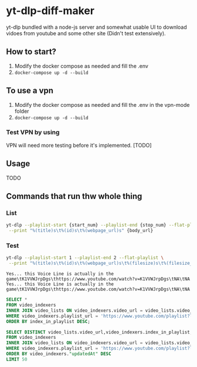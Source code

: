 # yt-dlp-diff-maker

yt-dlp bundled with a node-js server and somewhat usable UI to download vidoes from youtube and some other site (Didn't test extensively).

## How to start?

1. Modify the docker compose as needed and fill the .env
2. `docker-compose up -d --build`

## To use a vpn

1. Modify the docker compose as needed and fill the .env in the vpn-mode folder
2. `docker-compose up -d --build`

### Test VPN by using

VPN will need more testing before it's implemented. [TODO]

## Usage

TODO

## Commands that run thw whole thing

### List

```bash
yt-dlp --playlist-start {start_num} --playlist-end {stop_num} --flat-playlist \
 --print "%(title)s\t%(id)s\t%(webpage_url)s" {body_url}
```

### Test

```bash
yt-dlp --playlist-start 1 --playlist-end 2 --flat-playlist \
 --print "%(title)s\t%(id)s\t%(webpage_url)s\t%(filesize)s\t%(filesize_approx)s" https://www.youtube.com/playlist?list=PL4Oo6H2hGqj0YkYoOLFmrbhsVWfAjCLZw
```

```log
Yes... this Voice Line is actually in the game\tK1VVWJrpDgs\thttps://www.youtube.com/watch?v=K1VVWJrpDgs\tNA\tNA
Yes... this Voice Line is actually in the game\tK1VVWJrpDgs\thttps://www.youtube.com/watch?v=K1VVWJrpDgs\tNA\tNA
```


```sql
SELECT *
FROM video_indexers
INNER JOIN video_lists ON video_indexers.video_url = video_lists.video_url
WHERE video_indexers.playlist_url = 'https://www.youtube.com/playlist?list=PL4Oo6H2hGqj3qXOV_XHT_FVR-e0gvkhtJ'
ORDER BY index_in_playlist DESC;
```


```sql
SELECT DISTINCT video_lists.video_url,video_indexers.index_in_playlist,video_lists.title,video_indexers."createdAt",video_indexers."updatedAt"
FROM video_indexers
INNER JOIN video_lists ON video_indexers.video_url = video_lists.video_url
WHERE video_indexers.playlist_url = 'https://www.youtube.com/playlist?list=PL4Oo6H2hGqj3qXOV_XHT_FVR-e0gvkhtJ'
ORDER BY video_indexers."updatedAt" DESC
LIMIT 50
```